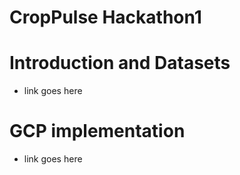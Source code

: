 # CropPulse Hackathon1

# Introduction and Datasets

- link goes here

# GCP implementation

- link goes here
